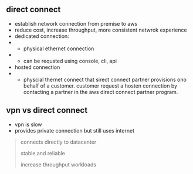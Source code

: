 ## direct connect

* establish network connection from premise to aws
* reduce cost, increase throughput, more consistent netwrok experience
* dedicated connection:
* * physical ethernet connection
* * can be requsted using console, cli, api
* hosted connection
* * physcial thernet connect that sirect connect partner provisions ono behalf of a customer. customer request a hosten connection by contacting a partner in the aws direct connect partner program.

## vpn vs direct connect

* vpn is slow
* provides private connection but still uses internet

> connects directly to datacenter
>
> stable and reliable
>
> increase throughput workloads